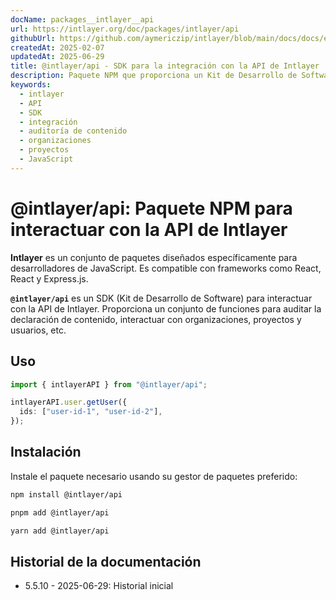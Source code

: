 ```yaml
---
docName: packages__intlayer__api
url: https://intlayer.org/doc/packages/intlayer/api
githubUrl: https://github.com/aymericzip/intlayer/blob/main/docs/docs/es/packages/@intlayer/api/index.md
createdAt: 2025-02-07
updatedAt: 2025-06-29
title: @intlayer/api - SDK para la integración con la API de Intlayer
description: Paquete NPM que proporciona un Kit de Desarrollo de Software (SDK) para interactuar con la API de Intlayer para auditoría de contenido, organizaciones, proyectos y gestión de usuarios.
keywords:
  - intlayer
  - API
  - SDK
  - integración
  - auditoría de contenido
  - organizaciones
  - proyectos
  - JavaScript
---
```


# @intlayer/api: Paquete NPM para interactuar con la API de Intlayer

**Intlayer** es un conjunto de paquetes diseñados específicamente para desarrolladores de JavaScript. Es compatible con frameworks como React, React y Express.js.

**`@intlayer/api`** es un SDK (Kit de Desarrollo de Software) para interactuar con la API de Intlayer. Proporciona un conjunto de funciones para auditar la declaración de contenido, interactuar con organizaciones, proyectos y usuarios, etc.

## Uso

```ts
import { intlayerAPI } from "@intlayer/api";

intlayerAPI.user.getUser({
  ids: ["user-id-1", "user-id-2"],
});
```

## Instalación

Instale el paquete necesario usando su gestor de paquetes preferido:

```bash packageManager="npm"
npm install @intlayer/api
```

```bash packageManager="pnpm"
pnpm add @intlayer/api
```

```bash packageManager="yarn"
yarn add @intlayer/api
```

## Historial de la documentación

- 5.5.10 - 2025-06-29: Historial inicial
